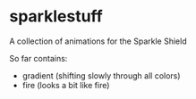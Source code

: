 # sparklestuff
A collection of animations for the Sparkle Shield

So far contains:

* gradient (shifting slowly through all colors)
* fire (looks a bit like fire)

